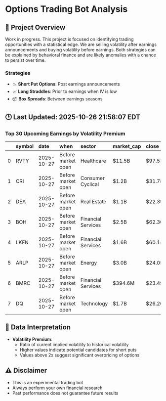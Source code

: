 # Options Trading Bot Analysis

## 🚀 Project Overview
Work in progress. This project is focused on identifying trading opportunities with a statistical edge.
We are selling volatility after earnings announcements and buying volatility before earnings.
Both strategies can be explained by behavioral finance and are likely anomalies with a chance to persist over time.

### Strategies
- 📉 **Short Put Options**: Post earnings announcements
- 📈 **Long Straddles**: Prior to earnings when IV is low
- 📦 **Box Spreads**: Between earnings seasons

## 🕒 Last Updated: 2025-10-26 21:58:07 EDT

### Top 30 Upcoming Earnings by Volatility Premium

|    | symbol   | date       | when               | sector             | market_cap   | close   | hv_current   | iv_current   | vol_premium   |
|---:|:---------|:-----------|:-------------------|:-------------------|:-------------|:--------|:-------------|:-------------|:--------------|
|  0 | RVTY     | 2025-10-27 | Before market open | Healthcare         | $11.5B       | $97.57  | 30.08%       | 60.26%       | 2.00x         |
|  1 | CRI      | 2025-10-27 | Before market open | Consumer Cyclical  | $1.2B        | $31.78  | 52.88%       | 69.45%       | 1.31x         |
|  2 | DEA      | 2025-10-27 | Before market open | Real Estate        | $1.1B        | $22.39  | 21.98%       | 27.74%       | 1.26x         |
|  3 | BOH      | 2025-10-27 | Before market open | Financial Services | $2.5B        | $62.30  | 26.21%       | 31.08%       | 1.19x         |
|  4 | LKFN     | 2025-10-27 | Before market open | Financial Services | $1.6B        | $60.14  | 29.24%       | 32.84%       | 1.12x         |
|  5 | ARLP     | 2025-10-27 | Before market open | Energy             | $3.0B        | $24.05  | nan%         | nan%         | nanx          |
|  6 | BMRC     | 2025-10-27 | Before market open | Financial Services | $394.6M      | $23.49  | nan%         | nan%         | nanx          |
|  7 | DQ       | 2025-10-27 | Before market open | Technology         | $1.7B        | $26.20  | nan%         | nan%         | nanx          |

## 📝 Data Interpretation

- **Volatility Premium**: 
  - Ratio of current implied volatility to historical volatility
  - Higher values indicate potential candidates for short puts
  - Values above 2x suggest significant overpricing of options

## ⚠️ Disclaimer
- This is an experimental trading bot
- Always perform your own financial research
- Past performance does not guarantee future results
